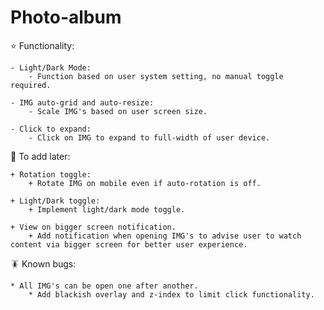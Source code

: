 # Photo-album

⭐️ Functionality:

    - Light/Dark Mode:
        - Function based on user system setting, no manual toggle required.

    - IMG auto-grid and auto-resize:
        - Scale IMG's based on user screen size.

    - Click to expand:
        - Click on IMG to expand to full-width of user device.

🥺 To add later:

    + Rotation toggle:
        + Rotate IMG on mobile even if auto-rotation is off.

    + Light/Dark toggle:
        + Implement light/dark mode toggle.

    + View on bigger screen notification.
        + Add notification when opening IMG's to advise user to watch content via bigger screen for better user experience.

🪳 Known bugs:

    * All IMG's can be open one after another.
        * Add blackish overlay and z-index to limit click functionality.
